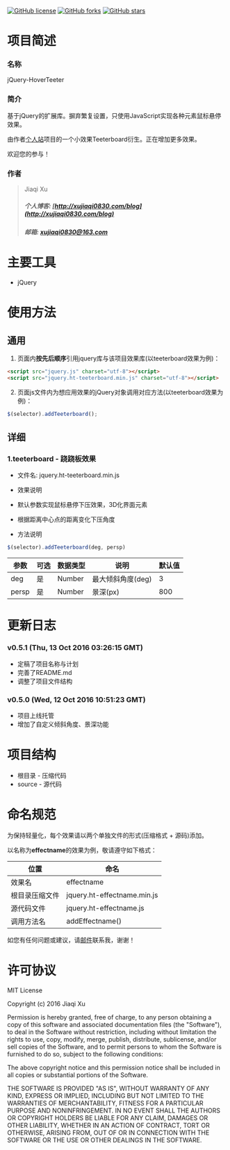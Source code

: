 [![GitHub license](https://img.shields.io/badge/license-MIT-brightgreen.svg)](https://raw.githubusercontent.com/xujiaqi0830/jQuery-HoverTeeter/master/LICENSE)
[![GitHub forks](https://img.shields.io/github/forks/xujiaqi0830/jQuery-HoverTeeter.svg)](https://github.com/xujiaqi0830/jQuery-HoverTeeter/network)
[![GitHub stars](https://img.shields.io/github/stars/xujiaqi0830/jQuery-HoverTeeter.svg)](https://github.com/xujiaqi0830/jQuery-HoverTeeter/stargazers)

# 项目简述

### 名称

jQuery-HoverTeeter

### 简介

基于jQuery的扩展库。摒弃繁复设置，只使用JavaScript实现各种元素鼠标悬停效果。

由作者[个人站](https://github.com/xujiaqi0830/Cat-Hub)项目的一个小效果Teeterboard衍生。正在增加更多效果。

欢迎您的参与！

### 作者

> Jiaqi Xu
> ##### 个人博客: [http://xujiaqi0830.com/blog](http://xujiaqi0830.com/blog)
> ##### 邮箱: [xujiaqi0830@163.com](mailto:xujiaqi0830@163.com)

# 主要工具

 - jQuery

# 使用方法

## 通用

1. 页面内**按先后顺序**引用jquery库与该项目效果库(以teeterboard效果为例)：

```html
<script src="jquery.js" charset="utf-8"></script>
<script src="jquery.ht-teeterboard.min.js" charset="utf-8"></script>
```

2. 页面js文件内为想应用效果的jQuery对象调用对应方法(以teeterboard效果为例)：

```javascript
$(selector).addTeeterboard();
```

## 详细

### 1.teeterboard - 跷跷板效果
- 文件名: jquery.ht-teeterboard.min.js


- 效果说明
 - 默认参数实现鼠标悬停下压效果，3D化界面元素
 - 根据距离中心点的距离变化下压角度
 
- 方法说明

```javascript
$(selector).addTeeterboard(deg, persp)
```

参数 | 可选 | 数据类型 | 说明 | 默认值
----|------|--------|------|-----
deg | 是   | Number  | 最大倾斜角度(deg) | 3
persp|是   | Number  | 景深(px) | 800


# 更新日志

### v0.5.1 (Thu, 13 Oct 2016 03:26:15 GMT)
- 定稿了项目名称与计划
- 完善了README.md
- 调整了项目文件结构

### v0.5.0 (Wed, 12 Oct 2016 10:51:23 GMT)
- 项目上线托管
- 增加了自定义倾斜角度、景深功能

# 项目结构

- 根目录 - 压缩代码
- source - 源代码

# 命名规范

为保持轻量化，每个效果请以两个单独文件的形式(压缩格式 + 源码)添加。

以名称为**effectname**的效果为例，敬请遵守如下格式：

位置 | 命名
---- | ----
效果名 | effectname
根目录压缩文件 |  jquery.ht-effectname.min.js
源代码文件 | jquery.ht-effectname.js
调用方法名 | addEffectname()

如您有任何问题或建议，请[邮件](mailto:xujiaqi0830@163.com)联系我，谢谢！

# 许可协议

MIT License

Copyright (c) 2016 Jiaqi Xu

Permission is hereby granted, free of charge, to any person obtaining a copy
of this software and associated documentation files (the "Software"), to deal
in the Software without restriction, including without limitation the rights
to use, copy, modify, merge, publish, distribute, sublicense, and/or sell
copies of the Software, and to permit persons to whom the Software is
furnished to do so, subject to the following conditions:

The above copyright notice and this permission notice shall be included in all
copies or substantial portions of the Software.

THE SOFTWARE IS PROVIDED "AS IS", WITHOUT WARRANTY OF ANY KIND, EXPRESS OR
IMPLIED, INCLUDING BUT NOT LIMITED TO THE WARRANTIES OF MERCHANTABILITY,
FITNESS FOR A PARTICULAR PURPOSE AND NONINFRINGEMENT. IN NO EVENT SHALL THE
AUTHORS OR COPYRIGHT HOLDERS BE LIABLE FOR ANY CLAIM, DAMAGES OR OTHER
LIABILITY, WHETHER IN AN ACTION OF CONTRACT, TORT OR OTHERWISE, ARISING FROM,
OUT OF OR IN CONNECTION WITH THE SOFTWARE OR THE USE OR OTHER DEALINGS IN THE
SOFTWARE.